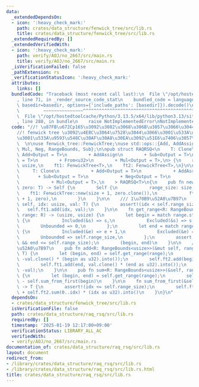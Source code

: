 ```yaml
---
data:
  _extendedDependsOn:
  - icon: ':heavy_check_mark:'
    path: crates/data_structure/fenwick_tree/src/lib.rs
    title: crates/data_structure/fenwick_tree/src/lib.rs
  _extendedRequiredBy: []
  _extendedVerifiedWith:
  - icon: ':heavy_check_mark:'
    path: verify/AOJ/no_2667/src/main.rs
    title: verify/AOJ/no_2667/src/main.rs
  _isVerificationFailed: false
  _pathExtension: rs
  _verificationStatusIcon: ':heavy_check_mark:'
  attributes:
    links: []
  bundledCode: "Traceback (most recent call last):\n  File \"/opt/hostedtoolcache/Python/3.13.5/x64/lib/python3.13/site-packages/onlinejudge_verify/documentation/build.py\"\
    , line 71, in _render_source_code_stat\n    bundled_code = language.bundle(stat.path,\
    \ basedir=basedir, options={'include_paths': [basedir]}).decode()\n          \
    \         ~~~~~~~~~~~~~~~^^^^^^^^^^^^^^^^^^^^^^^^^^^^^^^^^^^^^^^^^^^^^^^^^^^^^^^^^^^^^^^^^^\n\
    \  File \"/opt/hostedtoolcache/Python/3.13.5/x64/lib/python3.13/site-packages/onlinejudge_verify/languages/rust.py\"\
    , line 288, in bundle\n    raise NotImplementedError\nNotImplementedError\n"
  code: "//! \u87FB\u672Cp165\u3092\u3082\u3068\u306B\u3057\u3066\u3044\u308B  \n\
    //! fenwick tree \u3092\u4E8C\u3064\u7528\u3044\u3066\u3001\u533A\u9593\u52A0\u7B97\
    \u3001\u533A\u9593\u548C\u30AF\u30A8\u30EA\u3092\u51E6\u7406\u3057\u307E\u3059\
    \  \n\nuse fenwick_tree::FenwickTree;\nuse std::ops::{Add, AddAssign, Bound::*,\
    \ Mul, Neg, RangeBounds, Sub};\n\npub struct RAQRSQ<\n    T: Clone\n        +\
    \ Add<Output = T>\n        + AddAssign\n        + Sub<Output = T>\n        + Neg<Output\
    \ = T>\n        + From<u32>\n        + Mul<Output = T>,\n> {\n    range_size:\
    \ usize,\n    ft1: FenwickTree<T>,\n    ft2: FenwickTree<T>,\n}\n\nimpl<\n   \
    \     T: Clone\n            + Add<Output = T>\n            + AddAssign\n     \
    \       + Sub<Output = T>\n            + Neg<Output = T>\n            + From<u32>\n\
    \            + Mul<Output = T>,\n    > RAQRSQ<T>\n{\n    pub fn new(size: usize,\
    \ zero: T) -> Self {\n        Self {\n            range_size: size,\n        \
    \    ft1: FenwickTree::new(size + 1, zero.clone()),\n            ft2: FenwickTree::new(size\
    \ + 1, zero),\n        }\n    }\n\n    /// 1\u70B9\u52A0\u7B97\n    pub fn add_point(&mut\
    \ self, idx: usize, val: T) {\n        assert!(idx < self.range_size);\n     \
    \   self.ft1.add(idx, val);\n    }\n\n    fn get_range<R: RangeBounds<usize>>(&self,\
    \ range: R) -> (usize, usize) {\n        let begin = match range.start_bound()\
    \ {\n            Included(&s) => s,\n            Excluded(&s) => s + 1,\n    \
    \        Unbounded => 0,\n        };\n        let end = match range.end_bound()\
    \ {\n            Included(&e) => e + 1,\n            Excluded(&e) => e,\n    \
    \        Unbounded => self.range_size,\n        };\n        assert!(begin <= end\
    \ && end <= self.range_size);\n        (begin, end)\n    }\n\n    /// \u533A\u9593\
    \u52A0\u7B97\n    pub fn add<R: RangeBounds<usize>>(&mut self, range: R, val:\
    \ T) {\n        let (begin, end) = self.get_range(range);\n        self.ft1.add(begin,\
    \ -val.clone() * (begin as u32).into());\n        self.ft2.add(begin, val.clone());\n\
    \        self.ft1.add(end, val.clone() * (end as u32).into());\n        self.ft2.add(end,\
    \ -val);\n    }\n\n    pub fn sum<R: RangeBounds<usize>>(&self, range: R) -> T\
    \ {\n        let (begin, end) = self.get_range(range);\n        self.sum_from_first(end)\
    \ - self.sum_from_first(begin)\n    }\n\n    fn sum_from_first(&self, idx: usize)\
    \ -> T {\n        assert!(idx <= self.range_size);\n        self.ft1.sum(0..idx)\
    \ + self.ft2.sum(0..idx) * (idx as u32).into()\n    }\n}\n"
  dependsOn:
  - crates/data_structure/fenwick_tree/src/lib.rs
  isVerificationFile: false
  path: crates/data_structure/raq_rsq/src/lib.rs
  requiredBy: []
  timestamp: '2025-01-19 12:17:00+09:00'
  verificationStatus: LIBRARY_ALL_AC
  verifiedWith:
  - verify/AOJ/no_2667/src/main.rs
documentation_of: crates/data_structure/raq_rsq/src/lib.rs
layout: document
redirect_from:
- /library/crates/data_structure/raq_rsq/src/lib.rs
- /library/crates/data_structure/raq_rsq/src/lib.rs.html
title: crates/data_structure/raq_rsq/src/lib.rs
---
```

